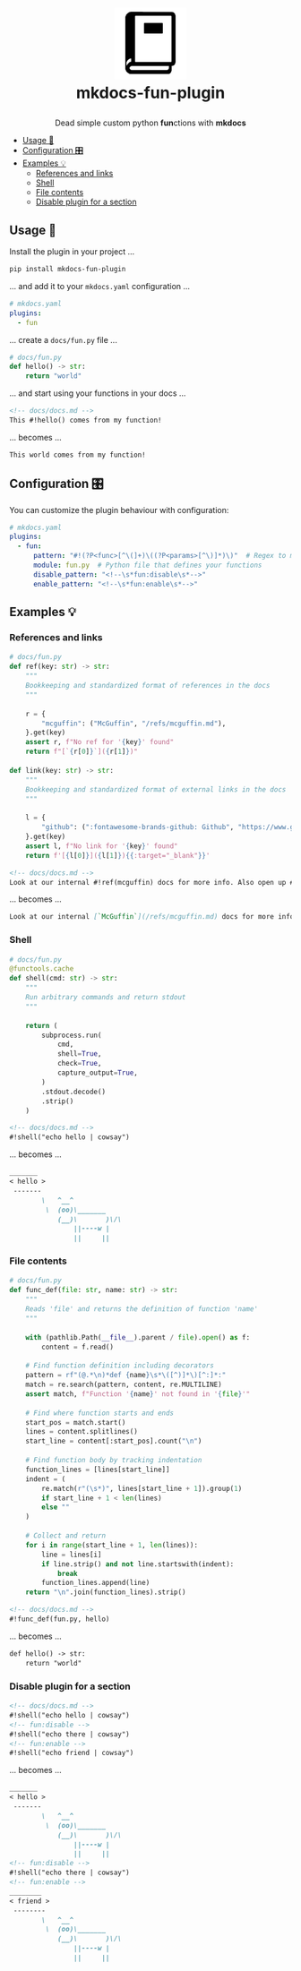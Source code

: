 <h1>
  <p align="center">
    <a href="https://github.com/gbbirkisson/mkdocs-fun-plugin">
      <img src="https://raw.githubusercontent.com/gbbirkisson/mkdocs-fun-plugin/main/logo.png" alt="Logo" height="128">
    </a>
    <br>mkdocs-fun-plugin
  </p>
</h1>

<p align="center">
  Dead simple custom python <b>fun</b>ctions with <b>mkdocs</b>
</p>

<!-- vim-markdown-toc GFM -->

* [Usage 📖](#usage-)
* [Configuration 🎛](#configuration-)
* [Examples 💡](#examples-)
  * [References and links](#references-and-links)
  * [Shell](#shell)
  * [File contents](#file-contents)
  * [Disable plugin for a section](#disable-plugin-for-a-section)

<!-- vim-markdown-toc -->

## Usage 📖

Install the plugin in your project ...

```bash
pip install mkdocs-fun-plugin
```

... and add it to your `mkdocs.yaml` configuration ...

```yaml
# mkdocs.yaml
plugins:
  - fun
```

... create a `docs/fun.py` file ...

```python
# docs/fun.py
def hello() -> str:
    return "world"
```

... and start using your functions in your docs ...

```markdown
<!-- docs/docs.md -->
This #!hello() comes from my function!
```

... becomes ...

```markdown
This world comes from my function!
```

## Configuration 🎛

You can customize the plugin behaviour with configuration:

```yaml
# mkdocs.yaml
plugins:
  - fun:
      pattern: "#!(?P<func>[^\(]+)\((?P<params>[^\)]*)\)"  # Regex to match functions
      module: fun.py  # Python file that defines your functions
      disable_pattern: "<!--\s*fun:disable\s*-->"
      enable_pattern: "<!--\s*fun:enable\s*-->"
```

## Examples 💡

### References and links

```python
# docs/fun.py
def ref(key: str) -> str:
    """
    Bookkeeping and standardized format of references in the docs
    """

    r = {
        "mcguffin": ("McGuffin", "/refs/mcguffin.md"),
    }.get(key)
    assert r, f"No ref for '{key}' found"
    return f"[`{r[0]}`]({r[1]})"

def link(key: str) -> str:
    """
    Bookkeeping and standardized format of external links in the docs
    """

    l = {
        "github": (":fontawesome-brands-github: Github", "https://www.github.com"),
    }.get(key)
    assert l, f"No link for '{key}' found"
    return f'[{l[0]}]({l[1]}){{:target="_blank"}}'
```

```markdown
<!-- docs/docs.md -->
Look at our internal #!ref(mcguffin) docs for more info. Also open up #!link(github).
```

... becomes ...

```markdown
Look at our internal [`McGuffin`](/refs/mcguffin.md) docs for more info. Also open up [:fontawesome-brands-github: Github](https://www.github.com){:target="_blank"}.
```

### Shell

```python
# docs/fun.py
@functools.cache
def shell(cmd: str) -> str:
    """
    Run arbitrary commands and return stdout
    """

    return (
        subprocess.run(
            cmd,
            shell=True,
            check=True,
            capture_output=True,
        )
        .stdout.decode()
        .strip()
    )
```

```markdown
<!-- docs/docs.md -->
#!shell("echo hello | cowsay")
```

... becomes ...

```markdown
_______
< hello >
 -------
        \   ^__^
         \  (oo)\_______
            (__)\       )\/\
                ||----w |
                ||     ||
```

### File contents

```python
# docs/fun.py
def func_def(file: str, name: str) -> str:
    """
    Reads 'file' and returns the definition of function 'name'
    """

    with (pathlib.Path(__file__).parent / file).open() as f:
        content = f.read()

    # Find function definition including decorators
    pattern = rf"(@.*\n)*def {name}\s*\([^)]*\)[^:]*:"
    match = re.search(pattern, content, re.MULTILINE)
    assert match, f"Function '{name}' not found in '{file}'"

    # Find where function starts and ends
    start_pos = match.start()
    lines = content.splitlines()
    start_line = content[:start_pos].count("\n")

    # Find function body by tracking indentation
    function_lines = [lines[start_line]]
    indent = (
        re.match(r"(\s*)", lines[start_line + 1]).group(1)
        if start_line + 1 < len(lines)
        else ""
    )

    # Collect and return
    for i in range(start_line + 1, len(lines)):
        line = lines[i]
        if line.strip() and not line.startswith(indent):
            break
        function_lines.append(line)
    return "\n".join(function_lines).strip()
```

```markdown
<!-- docs/docs.md -->
#!func_def(fun.py, hello)
```

... becomes ...

```markdown
def hello() -> str:
    return "world"
```

### Disable plugin for a section

```markdown
<!-- docs/docs.md -->
#!shell("echo hello | cowsay")
<!-- fun:disable -->
#!shell("echo there | cowsay")
<!-- fun:enable -->
#!shell("echo friend | cowsay")
```

... becomes ...

```markdown
_______
< hello >
 -------
        \   ^__^
         \  (oo)\_______
            (__)\       )\/\
                ||----w |
                ||     ||
<!-- fun:disable -->
#!shell("echo there | cowsay")
<!-- fun:enable -->
________
< friend >
 --------
        \   ^__^
         \  (oo)\_______
            (__)\       )\/\
                ||----w |
                ||     ||
```
